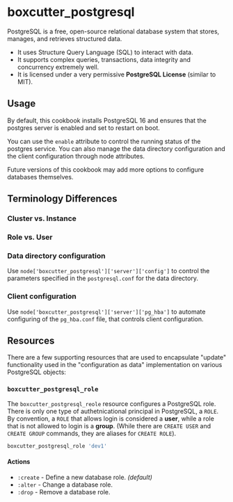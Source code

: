 boxcutter_postgresql
====================

PostgreSQL is a free, open-source relational database system that stores,
manages, and retrieves structured data.

- It uses Structure Query Language (SQL) to interact with data.
- It supports complex queries, transactions, data integrity and concurrency
  extremely well.
- It is licensed under a very permissive **PostgreSQL License** (similar to
  MIT).

Usage
-----

By default, this cookbook installs PostgreSQL 16 and ensures
that the postgres server is enabled and set to restart on boot.

You can use the `enable` attribute to control the running status of the
postgres service. You can also manage the data directory configuration
and the client configuration through node attributes.

Future versions of this cookbook may add more options to configure
databases themselves.

Terminology Differences
-----------------------

### Cluster vs. Instance

### Role vs. User

### Data directory configuration

Use `node['boxcutter_postgresql']['server']['config']` to control the
parameters specified in the `postgresql.conf` for the data directory.

### Client configuration

Use `node['boxcutter_postgresql']['server']['pg_hba']` to automate
configuring of the `pg_hba.conf` file, that controls client configuration.

Resources
---------

There are a few supporting resources that are used to encapsulate "update"
functionality used in the "configuration as data" implementation on various
PostgreSQL objects:

### `boxcutter_postgresql_role`

The `boxcutter_postgresql_reole` resource configures a PostgreSQL role.
There is only one type of authetnicational principal in PostgreSQL, a `ROLE`.
By convention, a `ROLE` that allows login is considered a **user**, while a
role that is not allowed to login is a **group**. (While there are 
`CREATE USER` and `CREATE GROUP` commands, they are aliases for `CREATE ROLE`).

```ruby
boxcutter_postgresql_role 'dev1'
```

#### Actions

- `:create` - Define a new database role. *(default)*
- `:alter` - Change a database role.
- `:drop` - Remove a database role.
